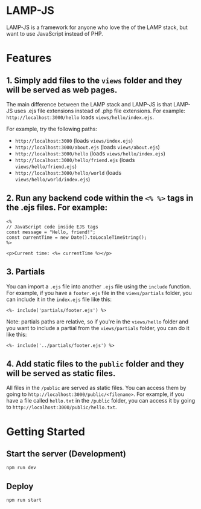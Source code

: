 # LAMP-JS

LAMP-JS is a framework for anyone who love the of the LAMP stack, but want to use JavaScript instead of PHP.

# Features

## 1. Simply add files to the `views` folder and they will be served as web pages.

The main difference between the LAMP stack and LAMP-JS is that LAMP-JS uses .ejs file extensions instead of .php file extensions. 
For example: `http://localhost:3000/hello` loads `views/hello/index.ejs`.

For example, try the following paths:
* `http://localhost:3000` (loads `views/index.ejs`)
* `http://localhost:3000/about.ejs` (loads `views/about.ejs`)
* `http://localhost:3000/hello` (loads `views/hello/index.ejs`)
* `http://localhost:3000/hello/friend.ejs` (loads `views/hello/friend.ejs`)
* `http://localhost:3000/hello/world` (loads `views/hello/world/index.ejs`)

## 2. Run any backend code within the `<% %>` tags in the .ejs files. For example:

```ejs
<%
// JavaScript code inside EJS tags
const message = "Hello, friend!";
const currentTime = new Date().toLocaleTimeString();
%>

<p>Current time: <%= currentTime %></p>
```
## 3. Partials

You can import a `.ejs` file into another `.ejs` file using the `include` function.
For example, if you have a `footer.ejs` file in the `views/partials` folder, you can include it in the `index.ejs` file like this:

```ejs
<%- include('partials/footer.ejs') %>
```

Note: partials paths are relative, so if you're in the `views/hello` folder and you want to include a partial from the `views/partials` folder, you can do it like this:

```ejs
<%- include('../partials/footer.ejs') %>
```
    

## 4. Add static files to the `public` folder and they will be served as static files.

All files in the `/public` are served as static files. 
You can access them by going to `http://localhost:3000/public/<filename>`. 
For example, if you have a file called `hello.txt` in the `/public` folder, you can access it by going to `http://localhost:3000/public/hello.txt`.

# Getting Started

## Start the server (Development)

```
npm run dev
```

## Deploy

```
npm run start
```
